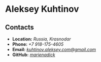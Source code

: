 # Aleksey Kuhtinov

## Contacts
* **Location:**  *Russia, Krasnodar*
* **Phone:**  *+7 918-175-4605*
* **Email:** *kuhtinov.aleksey.com@gmail.com* 
* **GitHub:** *[marienadick](https://github.com/marienadick)*

